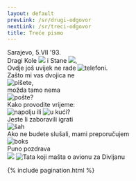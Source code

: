 ```yaml
---
layout: default
prevLink: /sr/drugi-odgovor
nextLink: /sr/treci-odgovor
title: Treće pismo
---
```

<div class="LetterThree">
  <div class="LetterFive-date">
    Sarajevo, 5.VII '93.
  </div>

  <div class="LetterThree-block">
    Dragi Kole 
    <img 
      class="LetterThree-stamp LetterThree-stamp--tall" 
      src="/public/img/letter-03/football-player.jpg"
      aria-hidden="true" 
    />
    i Stane
    <img
      class="LetterThree-stamp LetterThree-stamp--square"
      src="/public/img/letter-03/olimpics.jpg"
      aria-hidden="true"
    />,
  </div>

  <div class="LetterThree-block LetterThree-block--two">
    Ovdje još uvijek ne rade 
    <img 
      class="LetterThree-stamp" 
      src="/public/img/letter-03/phone.jpg"
      alt="telefoni"
    />.
  </div>

  <div class="LetterThree-block LetterThree-block--double">
    <div class="LetterThree-doubleItem">
      <div class="LetterThree-doubleItemText">Zašto mi vas dvojica ne</div>
      <div>
        <img 
          class="LetterThree-stamp" 
          src="/public/img/letter-03/letter.jpg"
          alt="pišete"
        />,
      </div>
    </div>
    <div class="LetterThree-doubleItem">
      <div class="LetterThree-doubleItemText">možda tamo nema</div>
      <img 
        class="LetterThree-stamp" 
        src="/public/img/letter-03/postbox.jpg"
        alt="pošte"
      />?
    </div>
  </div>

  <div class="LetterThree-block LetterThree-block--four">
    Kako provodite vrijeme:
    <div class="LetterThree-blockFourStamps">
      <img 
        class="LetterThree-stamp LetterThree-stamp--landscape" 
        src="/public/img/letter-03/tree.jpg"
        alt="napolju" 
      />
      ili
      <img
        class="LetterThree-stamp LetterThree-stamp--landscape"
        src="/public/img/letter-03/home.jpg"
        alt="u kući"
      />?
    </div>
  </div>

  <div class="LetterThree-block LetterThree-block--double">
    <div class="LetterThree-doubleItem">
      <div class="LetterThree-doubleItemText">
        Jeste li zaboravili igrati
      </div>
      <img 
        class="LetterThree-stamp" 
        src="/public/img/letter-03/chess.jpg"
        alt="šah"
      />
    </div>
    <div class="LetterThree-doubleItem">
      <div class="LetterThree-doubleItemText">
        Ako ne budete slušali, mami preporučujem
      </div>
      <img 
        class="LetterThree-stamp" 
        src="/public/img/letter-03/boxing.jpg"
        alt="boks"
      />
    </div>
  </div>

  <div class="LetterThree-bottom">
    Puno pozdrava
    <div class="LetterThree-bottomImages">
      <img
        class="LetterThree-stamp LetterThree-stamp--landscape LetterThree-stamp--bottom"
        src="/public/img/letter-03/plane.jpg"
        aria-hidden="true"
      />
      <img
        class="LetterThree-tadija"
        src="/public/img/letter-03/tadija.png"
        alt="Tata koji mašta o avionu za Divljanu"
      />
    </div>
  </div>

  {% include pagination.html %}
</div>
